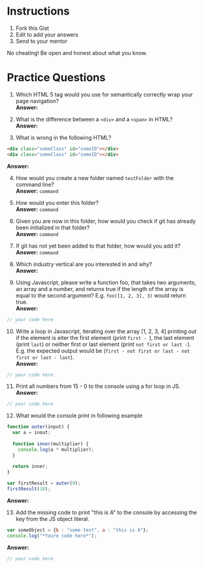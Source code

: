 # Instructions

1. Fork this Gist
2. Edit to add your answers
3. Send to your mentor

No cheating! Be open and honest about what you know.

# Practice Questions

1. Which HTML 5 tag would you use for semantically correctly wrap your page navigation?  
  **Answer:** 

2. What is the difference between a `<div>` and a `<span>` in HTML?  
  **Answer:** 

3. What is wrong in the following HTML?
  ```html
  <div class="someClass" id="someID"></div>
  <div class="someClass" id="someID"></div>
  ```
  **Answer:** 

4. How would you create a new folder named `testFolder` with the command line?  
  **Answer:** `command`

5. How would you enter this folder?  
  **Answer:** `command`

6. Given you are now in this folder, how would you check if git has already been initialized in that folder?  
  **Answer:** `command`

7. If git has not yet been added to that folder, how would you add it?  
   **Answer:** `command`

8. Which industry vertical are you interested in and why?  
   **Answer:** 

9. Using Javascript, please write a function foo, that takes two arguments, an array and a number, and returns true if the length of the array is equal to the second argument? E.g. `foo([1, 2, 3], 3)` would return true.  
  **Answer:**  
  ```javascript
  // your code here
  ```

10. Write a loop in Javascript, iterating over the array [1, 2, 3, 4] printing out if the element is eiter the first element (print `first - `), the last element (print `last`) or neither first or last element (print `not first or last -`). E.g. the expected output would be (`first - not first or last - not first or last - last`).  
  **Answer:**  
  ```javascript
  // your code here
  ```

11. Print all numbers from 15 - 0 to the console using a for loop in JS.  
  **Answer:**  
  ```javascript
  // your code here
  ```

12. What would the console print in following example
  ```javascript
  function outer(input) {
    var a = inout;
    
    function inner(multiplier) {
      console.log(a * multiplier);
    }
    
    return inner;
  }
  
  var firstResult = outer(9);
  firstResult(10);
  ```
  
  **Answer:** 

13. Add the missing code to print "this is A" to the console by accessing the key from the JS object literal.
  ```javascript
  var someObject = {b : "some test", a : "this is A"};
  console.log("*Youre code here*");
  ```
  
  **Answer:**  
  ```javascript
  // your code here
  ```
